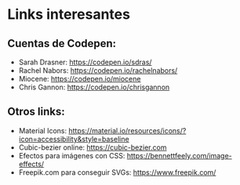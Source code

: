 # Links interesantes

## Cuentas de Codepen:

* Sarah Drasner: https://codepen.io/sdras/
* Rachel Nabors: https://codepen.io/rachelnabors/
* Miocene: https://codepen.io/miocene
* Chris Gannon: https://codepen.io/chrisgannon

## Otros links:

* Material Icons: https://material.io/resources/icons/?icon=accessibility&style=baseline
* Cubic-bezier online: https://cubic-bezier.com
* Efectos para imágenes con CSS: https://bennettfeely.com/image-effects/
* Freepik.com para conseguir SVGs: https://www.freepik.com/

